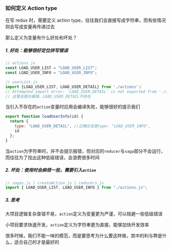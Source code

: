 ### 如何定义 Action type

在写 redux 时，需要定义 action type，往往我们会直接写成字符串，而有些情况则会写成变量再传递过去

那么定义为变量有什么好处和坏处？

##### 1. 好处：能够很好定位拼写错误

```javascript
// actions.js
const LOAD_USER_LIST = "LOAD_USER_LIST";
const LOAD_USER_INFO = "LOAD_USER_INFO";

// userList.js
import {LOAD_USER_LIST, LOAD_USER_DETAIL} from './actions'；
// Attempted import error: 'LOAD_USER_DETAIL' is not exported from './action'
// 这里会提示报错，LOAD_USER_DETAIL不存在
```

当引入不存在的`action`变量时应用会编译失败，能够很好的提示我们

```javascript
export function loadUserInfo(id) {
  return {
    type: "LOAD_USER_DETAIL", //正确应该是type: "LOAD_USER_INFO",
    id
  };
}
```

当`action`为字符串时，并不会提示报错，但对应的`reducer`与`saga`部分不会运行，而往往为了找出这种低级错误，会浪费很多时间

##### 2. 坏处：使用时会麻烦一些，需要引入`action`

```javascript
// sagas.js | createAction.js | reducers.js
import { LOAD_USER_LIST, LOAD_USER_INFO } from "./actions.js";
```

##### 3. 思考

大项目逻辑复杂查错不易，`action`定义为变量更为严谨，可以规避一些低级错误

小项目要求快速开发，`action`定义为字符串更为直接，能够加快开发效率

很多时候，我们不能一味的模范，而是要思考为什么要这样做，其中的利与弊是什么，适合自己的才是最好的
